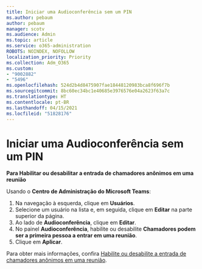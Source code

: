 ```yaml
---
title: Iniciar uma Audioconferência sem um PIN
ms.author: pebaum
author: pebaum
manager: scotv
ms.audience: Admin
ms.topic: article
ms.service: o365-administration
ROBOTS: NOINDEX, NOFOLLOW
localization_priority: Priority
ms.collection: Adm_O365
ms.custom:
- "9002882"
- "5496"
ms.openlocfilehash: 524d2b4d8475907fae18448120983bca8f696f7b
ms.sourcegitcommit: 8bc60ec34bc1e40685e3976576e04a2623f63a7c
ms.translationtype: HT
ms.contentlocale: pt-BR
ms.lasthandoff: 04/15/2021
ms.locfileid: "51828176"
---
```

# <a name="start-an-audio-conference-without-a-pin"></a>Iniciar uma Audioconferência sem um PIN

**Para Habilitar ou desabilitar a entrada de chamadores anônimos em uma reunião**

Usando o **Centro de Administração do Microsoft Teams**:

1. Na navegação à esquerda, clique em **Usuários**.
2. Selecione um usuário na lista e, em seguida, clique em **Editar** na parte superior da página.
3. Ao lado de **Audioconferência**, clique em **Editar**.
4. No painel **Audioconferência**, habilite ou desabilite **Chamadores podem ser a primeira pessoa a entrar em uma reunião**.
5. Clique em **Aplicar**.

Para obter mais informações, confira [Habilite ou desabilite a entrada de chamadores anônimos em uma reunião](https://docs.microsoft.com/microsoftteams/start-an-audio-conference-over-the-phone-without-a-pin-in-teams).
